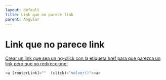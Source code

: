 ```yaml
---
layout: default
title: Link que no parece link
parent: Angular
---
```


# Link que no parece link <a href>

Crear un link que sea un ng-click con la etiqueta href para que parezca un link pero que no redireccione.

```typescript
<a [routerLink]=""  (click)="volver()"><a>
```
